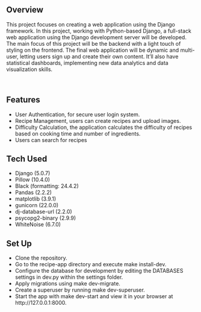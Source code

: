 <h2>Overview</h2>
<p>
This project focuses on creating a web application using the Django framework. In this project, working with Python-based Django, a full-stack web application using the Django development server will be developed. The main focus of this project will be the backend with a light touch of styling on the frontend. The final web application will be dynamic and multi-user, letting users sign up and create their own content. It’ll also have statistical dashboards, implementing new data analytics and data visualization skills.
</p>

<br>

<h2>Features</h2>
<ul>
  <li>User Authentication, for secure user login system.</li>
  <li>Recipe Management, users can create recipes and upload images.</li>
  <li>Difficulty Calculation, the application calculates the difficulty of recipes based on cooking time and number of ingredients.</li>
  <li>Users can search for recipes</li>
</ul>

<h2>Tech Used</h2>
<ul>
<li>Django (5.0.7)</li>
<li>Pillow (10.4.0)</li>
<li>Black (formatting: 24.4.2)</li>
<li>Pandas (2.2.2)</li>
<li>matplotlib (3.9.1)</li>
<li>gunicorn (22.0.0)</li>
<li>dj-database-url (2.2.0)</li>
<li>psycopg2-binary (2.9.9)</li>
<li>WhiteNoise (6.7.0)</li>
</ul>

<h2>Set Up</h2>
<ul>
<li>Clone the repository.</li>
<li>Go to the recipe-app directory and execute make install-dev.</li>
<li>Configure the database for development by editing the DATABASES settings in dev.py within the settings folder.</li>
<li>Apply migrations using make dev-migrate.</li>
<li>Create a superuser by running make dev-superuser.</li>
<li>Start the app with make dev-start and view it in your browser at http://127.0.0.1:8000.</li>
</ul>
<br>
